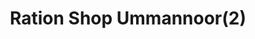 ---
title: "Ration Shop Ummannoor(2)"
url: /ummannoor/ration-shop-ummannoor-2/
shop: Lebensmittel
---